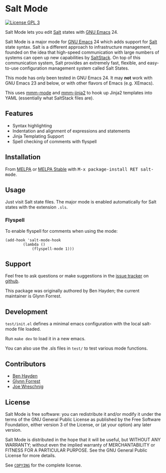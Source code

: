 # Salt Mode

[![License GPL 3][badge-license]][copying]

Salt Mode lets you edit [Salt][] states with [GNU Emacs][] 24.

Salt Mode is a major mode for [GNU Emacs][] 24 which adds support for
[Salt][] state syntax. Salt is a different approach to infrastructure management, 
founded on the idea that high-speed communication with large numbers of systems 
can open up new capabilities by [SaltStack][]. On top of this communication system,
 Salt provides an extremely fast, flexible, and easy-to-use configuration management 
system called Salt States.

This mode has only been tested in GNU Emacs 24. It may **not** work with GNU Emacs 23 and below,
or with other flavors of Emacs (e.g. XEmacs).

This uses [mmm-mode][] and [mmm-jinja2][] to hook up Jinja2 templates into YAML (essentially what SaltStack files are).

## Features

* Syntax highlighting
* Indentation and alignment of expressions and statements
* Jinja Templating Support
* Spell checking of comments with flyspell

## Installation

From [MELPA][] or [MELPA Stable][] with <kbd>M-x package-install RET
salt-mode</kbd>.

## Usage

Just visit Salt state files. The major mode is enabled automatically for Salt
states with the extension `.sls`.

### Flyspell

To enable flyspell for comments when using the mode:

```elisp
(add-hook 'salt-mode-hook
        (lambda ()
            (flyspell-mode 1)))
```

## Support

Feel free to ask questions or make suggestions in the [issue tracker][] on [github][].

This package was originally authored by Ben Hayden; the current maintainer is Glynn Forrest.

## Development

`test/init.el` defines a minimal emacs configuration with the local salt-mode file loaded.

Run `make dev` to load it in a new emacs.

You can also use the .sls files in `test/` to test various mode functions.

## Contributors

- [Ben Hayden](https://github.com/deybhayden)
- [Glynn Forrest](https://github.com/glynnforrest)
- [Joe Wreschnig](https://github.com/joewreschnig)

## License

Salt Mode is free software: you can redistribute it and/or modify it under the
terms of the GNU General Public License as published by the Free Software
Foundation, either version 3 of the License, or (at your option) any later
version.

Salt Mode is distributed in the hope that it will be useful, but WITHOUT ANY
WARRANTY; without even the implied warranty of MERCHANTABILITY or FITNESS FOR A
PARTICULAR PURPOSE. See the GNU General Public License for more details.

See [`COPYING`][copying] for the complete license.

[badge-license]: https://img.shields.io/badge/license-GPL_3-green.svg
[COPYING]: https://github.com/glynnforrest/salt-mode/blob/master/COPYING
[Salt]: http://docs.saltstack.com/en/latest/
[SaltStack]: http://http://saltstack.com/
[GNU Emacs]: https://www.gnu.org/software/emacs/
[MELPA]: http://melpa.milkbox.net/
[MELPA Stable]: http://melpa-stable.milkbox.net/
[Issue tracker]: https://github.com/glynnforrest/salt-mode/issues
[Github]: https://github.com/glynnforrest/salt-mode
[mmm-mode]: https://github.com/purcell/mmm-mode
[mmm-jinja2]: https://github.com/glynnforrest/mmm-jinja2
